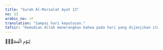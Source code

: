 ```yaml
---
title: "Surah Al-Mursalat Ayat 13"
no: 13
arabic_no: ١٣
translation: "Sampai hari keputusan."
tafsir: "Kemudian Allah menerangkan bahwa pada hari yang dijanjikan itu Dia menyelesaikan segala perkara yang terjadi di antara sesama makhluk. Pada hari itulah tegaknya Mahkamah Ilahi yang mengadili segala perkara dengan seadil-adilnya. Itulah hari yang disebut Yaumul-Fasl (hari pemisah)."
---
```

لِيَوْمِ الْفَصْلِۚ